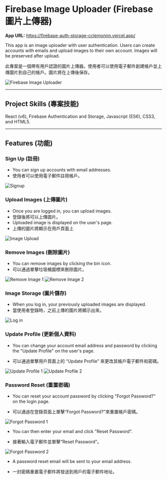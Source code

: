 # Firebase Image Uploader (Firebase 圖片上傳器)

**App URL:** https://firebase-auth-storage-cclemonnn.vercel.app/

This app is an image uploader with user authentication. Users can create accounts with emails and upload images to their own account. Images will be preserved after upload.

此專案是一個帶有用戶認證的圖片上傳器。使用者可以使用電子郵件創建帳戶並上傳圖片到自己的帳戶。圖片將在上傳後保存。

![Firebase Image Uploader](./images/Home.png)

---

## Project Skills (專案技能)

React (v6), Firebase Authentication and Storage, Javascript (ES6), CSS3, and HTML5.

---

## Features (功能)

### Sign Up (註冊)

- You can sign up accounts with email addresses.
- 使用者可以使用電子郵件註冊帳戶。

![Signup](./images/Signup.png)

### Upload Images (上傳圖片)

- Once you are logged in, you can upload images.
- 登錄後將可以上傳圖片。
- Uploaded image is displayed on the user's page.
- 上傳的圖片將顯示在用戶頁面上

![Image Upload](./images/Image_upload.png)

### Remove Images (刪除圖片)

- You can remove images by clicking the bin icon.
- 可以通過單擊垃圾桶圖標來刪除圖片。

![Remove Image 1](./images/Remove_image1.png)
![Remove Image 2](./images/Remove_image2.png)

### Image Storage (圖片儲存)

- When you log in, your previously uploaded images are displayed.
- 當使用者登錄時，之前上傳的圖片將顯示出來。

![Log in](./images/Login.png)

### Update Profile (更新個人資料)

- You can change your account email address and password by clicking the "Update Profile" on the user's page.

- 可以通過單擊用戶頁面上的 “Update Profile” 來更改其帳戶電子郵件和密碼。

![Update Profile 1](./images/Update_profile1.png)
![Update Profile 2](./images/Update_profile2.png)

### Password Reset (重置密碼)

- You can reset your account password by clicking "Forgot Password?" on the login page.

- 可以通過在登錄頁面上單擊“Forgot Password?”來重置帳戶密碼。

![Forgot Password 1](./images/Forgot1.png)

- You can then enter your email and click "Reset Password".

- 接著輸入電子郵件並單擊“Reset Password”。

![Forgot Password 2](./images/Forgot2.png)

- A password reset email will be sent to your email address.

- 一封密碼重置電子郵件將發送到用戶的電子郵件地址。
